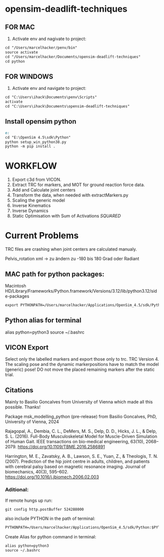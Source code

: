 # opensim-deadlift-techniques

## FOR MAC

1. Activate env and nagivate to project:

```md
cd "/Users/marcelhacker/penv/bin"
source activate
cd "/Users/marcelhacker/Documents/opensim-deadlift-techniques"
cd python
```

## FOR WINDOWS

1. Activate env and navigate to project:

```md
cd "C:\Users\ihack\Documents\penv\Scripts"
activate
cd "C:\Users\ihack\Documents\opensim-deadlift-techniques"
```

## Install opensim python

```md
e:
cd "E:\OpenSim 4.5\sdk\Python"
python setup_win_python38.py
python -m pip install .
```

# WORKFLOW

1. Export c3d from VICON.
2. Extract TRC for markers, and MOT for ground reaction force data.
3. Add and Calculate joint centers
4. Transform the data, when needed with extractMarkers.py
5. Scaling the generic model
6. Inverse Kinematics
7. Inverse Dynamics
8. Static Optimisation with Sum of Activations _SQUARED_

# Current Problems

TRC files are crashing when joint centers are calculated manualy.

Pelvis_rotation xml -> zu ändern zu -180 bis 180 Grad oder Radiant

## MAC path for python packages:

Macintosh HD/Library/Frameworks/Python.framework/Versions/3.12/lib/python3.12/side-packages

```md
export PYTHONPATH=/Users/marcelhacker/Applications/OpenSim_4.5/sdk/Python:$PYTHONPATH
```

## Python alias for terminal

alias python=python3
source ~/.bashrc

## VICON Export

Select only the labelled markers and export those only to trc. TRC Version 4. The scaling pose and the dynamic markerpositions have to match the model (generic) pose! DO not move the placed remaining markers after the static trial.

## Citations

Mainly to Basilio Goncalves from University of Vienna which made all this possible. Thanks!

Package msk_modelling_python (pre-release) from Basilio Goncalves, PhD, University of Vienna, 2024

Rajagopal, A., Dembia, C. L., DeMers, M. S., Delp, D. D., Hicks, J. L., & Delp, S. L. (2016). Full-Body Musculoskeletal Model for Muscle-Driven Simulation of Human Gait. IEEE transactions on bio-medical engineering, 63(10), 2068–2079. https://doi.org/10.1109/TBME.2016.2586891

Harrington, M. E., Zavatsky, A. B., Lawson, S. E., Yuan, Z., & Theologis, T. N. (2007). Prediction of the hip joint centre in adults, children, and patients with cerebral palsy based on magnetic resonance imaging. Journal of biomechanics, 40(3), 595–602. https://doi.org/10.1016/j.jbiomech.2006.02.003

### Aditional:

If remote hungs up run:

```md
git config http.postBuffer 524288000
```

also include PYTHON in the path of terminal:

```md
PYTHONPATH=/Users/marcelhacker/Applications/OpenSim_4.5/sdk/Python:$PYTHONPATH
```

Create Alias for python command in terminal:

```md
alias python=python3
source ~/.bashrc
```
